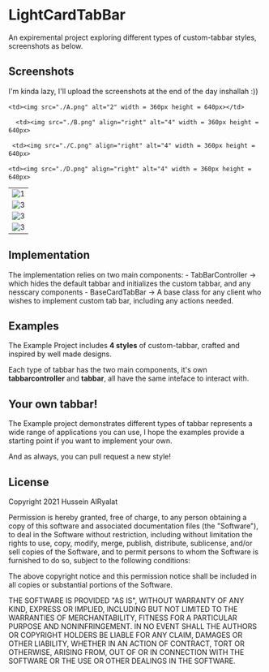 #  LightCardTabBar

An expiremental project exploring different types of custom-tabbar styles, screenshots as below.

## Screenshots

I'm kinda lazy, I'll upload the screenshots at the end of the day inshallah :))

<table>
  <tr>
    <td> <img src="img1.png"  alt="1" width = 360px height = 640px ></td>

    <td><img src="./A.png" alt="2" width = 360px height = 640px></td>
   </tr> 
   <tr>
      <td><img src="./Scshot/cab_arrived.png" alt="3" width = 360px height = 640px></td>

      <td><img src="./B.png" align="right" alt="4" width = 360px height = 640px>
  </td>
  </tr>
  <tr>
     <td><img src="./Scshot/cab_arrived.png" alt="3" width = 360px height = 640px></td>

     <td><img src="./C.png" align="right" alt="4" width = 360px height = 640px>
 </td>
 </tr>
 <tr>
    <td><img src="./Scshot/cab_arrived.png" alt="3" width = 360px height = 640px></td>

    <td><img src="./D.png" align="right" alt="4" width = 360px height = 640px>
</td>
</tr>
</table>

## Implementation

The implementation relies on two main components:
    - TabBarController -> which hides the default tabbar and initializes the custom tabbar, and any nesscary components
    - BaseCardTabBar -> A base class for any client who wishes to implement custom tab bar, including any actions needed.
    
    
## Examples

The Example Project includes **4 styles** of custom-tabbar, crafted and inspired by well made designs.

Each type of tabbar has the two main components, it's own **tabbarcontroller** and **tabbar**, all have the same inteface to interact with.


## Your own tabbar!

The Example project demonstrates different types of tabbar represents a wide range of applications you can use, I hope the examples provide a starting point if you want to implement your own.

And as always, you can pull request a new style!

## License 

Copyright 2021 Hussein AlRyalat

Permission is hereby granted, free of charge, to any person obtaining a copy of this software and associated documentation files (the "Software"), to deal in the Software without restriction, including without limitation the rights to use, copy, modify, merge, publish, distribute, sublicense, and/or sell copies of the Software, and to permit persons to whom the Software is furnished to do so, subject to the following conditions:

The above copyright notice and this permission notice shall be included in all copies or substantial portions of the Software.

THE SOFTWARE IS PROVIDED "AS IS", WITHOUT WARRANTY OF ANY KIND, EXPRESS OR IMPLIED, INCLUDING BUT NOT LIMITED TO THE WARRANTIES OF MERCHANTABILITY, FITNESS FOR A PARTICULAR PURPOSE AND NONINFRINGEMENT. IN NO EVENT SHALL THE AUTHORS OR COPYRIGHT HOLDERS BE LIABLE FOR ANY CLAIM, DAMAGES OR OTHER LIABILITY, WHETHER IN AN ACTION OF CONTRACT, TORT OR OTHERWISE, ARISING FROM, OUT OF OR IN CONNECTION WITH THE SOFTWARE OR THE USE OR OTHER DEALINGS IN THE SOFTWARE.

